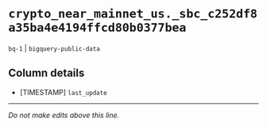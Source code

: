 # `crypto_near_mainnet_us._sbc_c252df8a35ba4e4194ffcd80b0377bea`
`bq-1` | `bigquery-public-data`

## Column details
* [TIMESTAMP] `last_update`

-------------------------------------------------------------------------------
*Do not make edits above this line.*
